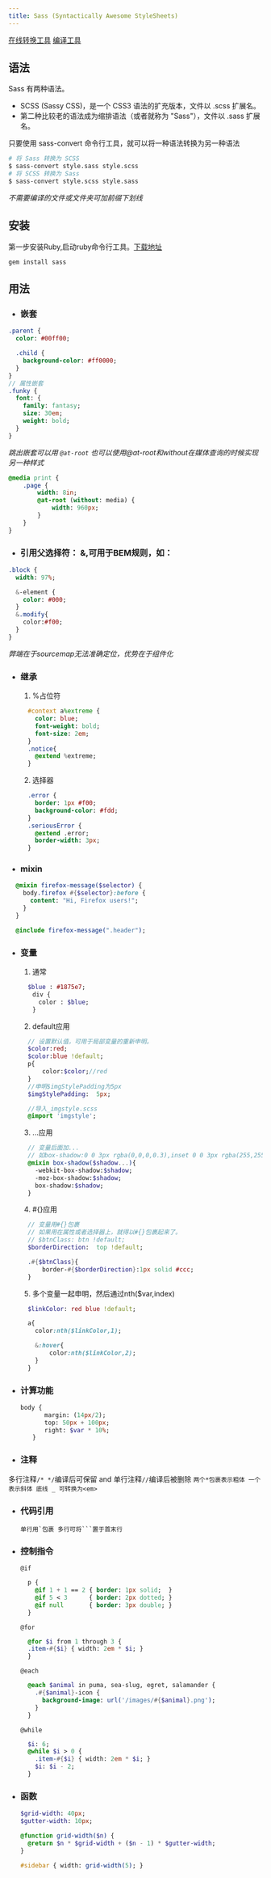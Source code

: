 ```yaml
---
title: Sass (Syntactically Awesome StyleSheets)
---
```

[在线转换工具](http://www.sassmeister.com/)
[编译工具](http://koala-app.com/)

## 语法
Sass 有两种语法。
  *  SCSS (Sassy CSS)，是一个 CSS3 语法的扩充版本，文件以 .scss 扩展名。
  * 第二种比较老的语法成为缩排语法（或者就称为 "Sass"），文件以 .sass 扩展名。

只要使用 sass-convert 命令行工具，就可以将一种语法转换为另一种语法
  ```bash
  # 将 Sass 转换为 SCSS
  $ sass-convert style.sass style.scss
  # 将 SCSS 转换为 Sass
  $ sass-convert style.scss style.sass
  ```
*不需要编译的文件或文件夹可加前缀下划线*

## 安装
第一步安装Ruby,启动ruby命令行工具。[下载地址](https://pan.baidu.com/s/1cHwUJG)
```
gem install sass
```

## 用法

  * ### 嵌套
  ```sass
  .parent {
    color: #00ff00;

    .child {
      background-color: #ff0000;
    }
  }
  // 属性嵌套
  .funky {
    font: {
      family: fantasy;
      size: 30em;
      weight: bold;
    }
  }
  ```
  *跳出嵌套可以用 `@at-root` 也可以使用@at-root和without在媒体查询的时候实现另一种样式*
  ```sass
  @media print {
      .page {
          width: 8in;
          @at-root (without: media) {
              width: 960px;
          }
      }
  }
  ```

  * ### 引用父选择符： &,可用于BEM规则，如：
  ```sass
  .block {
    width: 97%;

    &-element {
      color: #000;
    }
    &.modify{
      color:#f00;
    }
  }
  ```
  *弊端在于sourcemap无法准确定位，优势在于组件化*

  * ### 继承
    1. %占位符
    ```sass
      #context a%extreme {
        color: blue;
        font-weight: bold;
        font-size: 2em;
      }
      .notice{
        @extend %extreme;
      }
    ```

    2. 选择器
    ```sass
      .error {
        border: 1px #f00;
        background-color: #fdd;
      }
      .seriousError {
        @extend .error;
        border-width: 3px;
      }
    ```

  * ### mixin
  ```sass
    @mixin firefox-message($selector) {
      body.firefox #{$selector}:before {
        content: "Hi, Firefox users!";
      }
    }

    @include firefox-message(".header");
  ```

  * ### 变量
    1. 通常
    ```sass
      $blue : #1875e7;　
    　　div {
    　　　color : $blue;
    　　}
    ```
    2. default应用
    ```sass
      // 设置默认值，可用于局部变量的重新申明。
      $color:red;
      $color:blue !default;
      p{
          color:$color;//red
      }
      //申明$imgStylePadding为5px
      $imgStylePadding:  5px;

      //导入_imgstyle.scss
      @import 'imgstyle';
    ```

    3. ...应用
    ```sass
      // 变量后面加...
      // 如box-shadow:0 0 3px rgba(0,0,0,0.3),inset 0 0 3px rgba(255,255,255,0.3);
      @mixin box-shadow($shadow...){
        -webkit-box-shadow:$shadow;
        -moz-box-shadow:$shadow;
        box-shadow:$shadow;
      }
    ```

    4. #{}应用
    ```sass
      // 变量用#{}包裹
      // 如果用在属性或者选择器上，就得以#{}包裹起来了。
      // $btnClass: btn !default;
      $borderDirection:  top !default;

      .#{$btnClass}{
          border-#{$borderDirection}:1px solid #ccc;
      }
    ```

    5. 多个变量一起申明，然后通过nth($var,index)
    ```sass
      $linkColor: red blue !default;

      a{
        color:nth($linkColor,1);

        &:hover{
            color:nth($linkColor,2);
        }
      }
    ```

  * ### 计算功能
    ```sass
    body {
    　　　　margin: (14px/2);
    　　　　top: 50px + 100px;
    　　　　right: $var * 10%;
    　　}
    ```

  * ### 注释
  多行注释`/* */`编译后可保留 and 单行注释`//`编译后被删除
    ```
    两个*包裹表示粗体 一个表示斜体 底线 _ 可转换为<em>
    ```

  * ### 代码引用
    ```
    单行用`包裹 多行可将```置于首末行
    ```

  * ### 控制指令
    `@if`
    ```sass
      p {
        @if 1 + 1 == 2 { border: 1px solid;  }
        @if 5 < 3      { border: 2px dotted; }
        @if null       { border: 3px double; }
      }
    ```

    `@for`
    ```sass
      @for $i from 1 through 3 {
      .item-#{$i} { width: 2em * $i; }
      }
    ```

    `@each`
    ```sass
      @each $animal in puma, sea-slug, egret, salamander {
        .#{$animal}-icon {
          background-image: url('/images/#{$animal}.png');
        }
      }
    ```

    `@while`
    ```sass
      $i: 6;
      @while $i > 0 {
        .item-#{$i} { width: 2em * $i; }
        $i: $i - 2;
      }
    ```

  * ### 函数

    ```sass
    $grid-width: 40px;
    $gutter-width: 10px;

    @function grid-width($n) {
      @return $n * $grid-width + ($n - 1) * $gutter-width;
    }

    #sidebar { width: grid-width(5); }
    ```
